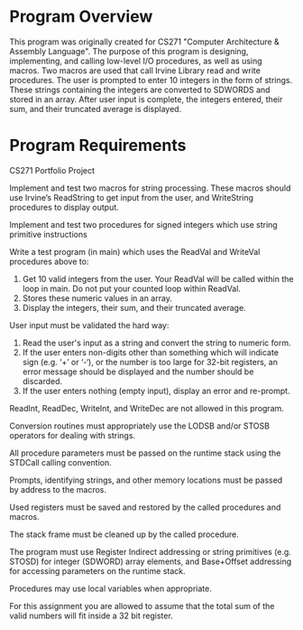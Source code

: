# Program Overview

This program was originally created for CS271 "Computer Architecture & Assembly Language". The purpose of this program is designing, implementing, and 
calling low-level I/O procedures, as well as using macros. Two macros are used that call Irvine Library read and write procedures. The user is prompted to 
enter 10 integers in the form of strings. These strings containing the integers are converted to SDWORDS and stored in an array. After user input is complete, 
the integers entered, their sum, and their truncated average is displayed. 

# Program Requirements
CS271 Portfolio Project

Implement and test two macros for string processing. These macros should use Irvine’s ReadString to get input from the user, and WriteString procedures to display output.

Implement and test two procedures for signed integers which use string primitive instructions

Write a test program (in main) which uses the ReadVal and WriteVal procedures above to:
1. Get 10 valid integers from the user. Your ReadVal will be called within the loop in main. Do not put your counted loop within ReadVal.
2. Stores these numeric values in an array.
3. Display the integers, their sum, and their truncated average.

User input must be validated the hard way:
1. Read the user's input as a string and convert the string to numeric form.
2. If the user enters non-digits other than something which will indicate sign (e.g. ‘+’ or ‘-‘), or the number is too large for 32-bit registers, an error message should be displayed and the number should be discarded.
3. If the user enters nothing (empty input), display an error and re-prompt.

ReadInt, ReadDec, WriteInt, and WriteDec are not allowed in this program.

Conversion routines must appropriately use the LODSB and/or STOSB operators for dealing with strings.

All procedure parameters must be passed on the runtime stack using the STDCall calling convention.

Prompts, identifying strings, and other memory locations must be passed by address to the macros.

Used registers must be saved and restored by the called procedures and macros.

The stack frame must be cleaned up by the called procedure.

The program must use Register Indirect addressing or string primitives (e.g. STOSD) for integer (SDWORD) array elements, and Base+Offset addressing for accessing parameters on the runtime stack.

Procedures may use local variables when appropriate.

For this assignment you are allowed to assume that the total sum of the valid numbers will fit inside a 32 bit register.
